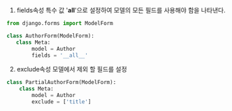 
1. fields속성 특수 값 '__all__'으로 설정하여 모델의 모든 필드를 사용해야 함을 나타낸다. 

```python
from django.forms import ModelForm

class AuthorForm(ModelForm):
   class Meta:
        model = Author
        fields = '__all__'
```     
2. exclude속성 모델에서 제외 할 필드를 설정 
```python
class PartialAuthorForm(ModelForm):
    class Meta:
        model = Author
        exclude = ['title']
```        
